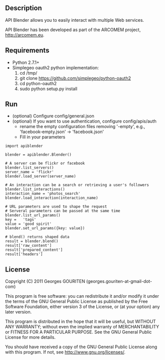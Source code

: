 Description
-------
API Blender allows you to easily interact with multiple Web services.

API Blender has been developed as part of the
ARCOMEM project, <http://arcomem.eu>.

Requirements
------------
* Python 2.7.1+
* Simplegeo oauth2 python implementation:
    1. cd /tmp/
    2. git clone https://github.com/simplegeo/python-oauth2
    3. cd python-oauth2
    4. sudo python setup.py install

Run
---
* (optional) Configure config/general.json
* (optional) If you want to use authentication, configure config/apis/auth
    * rename the empty configuration files removing '-empty', e.g.,
      'facebook-empty.json' -> 'facebook.json'
    * Fill in your parameters

```
import apiblender

blender = apiblender.Blender()

# A server can be flickr or facebook  
blender.list_servers()
server_name = 'flickr' 
blender.load_server(server_name) 

# An interaction can be a search or retrieving a user's followers
blender.list_interactions()
interaction_name = 'photos_search'
blender.load_interaction(interaction_name)

# URL parameters are used to shape the request
# Serveral parameters can be passed at the same time
blender.list_url_params()
key =   'tags'
value = 'good spirit'
blender.set_url_params({key: value})

# blend() returns shaped data
result = blender.blend()
result['raw_content']
result['prepared_content']
result['headers']
```

License
-------
Copyright (C) 2011  Georges GOURITEN (georges.gouriten-at-gmail-dot-com)

This program is free software: you can redistribute it and/or modify
it under the terms of the GNU General Public License as published by
the Free Software Foundation, either version 3 of the License, or
(at your option) any later version.

This program is distributed in the hope that it will be useful,
but WITHOUT ANY WARRANTY; without even the implied warranty of
MERCHANTABILITY or FITNESS FOR A PARTICULAR PURPOSE.  See the
GNU General Public License for more details.

You should have received a copy of the GNU General Public License
along with this program.  If not, see <http://www.gnu.org/licenses/>.
